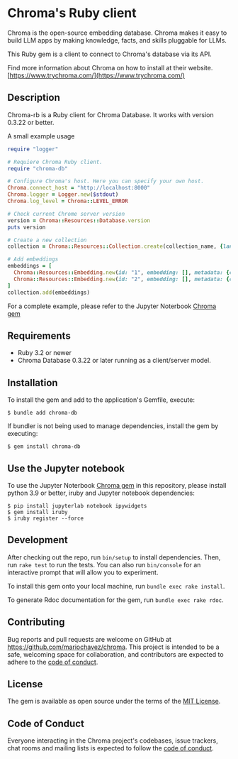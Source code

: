 # Chroma's Ruby client

Chroma is the open-source embedding database. Chroma makes it easy to build LLM apps by making knowledge, facts, and skills pluggable for LLMs.

This Ruby gem is a client to connect to Chroma's database via its API.

Find more information about Chroma on how to install at their website. [https://www.trychroma.com/](https://www.trychroma.com/)

## Description
Chroma-rb is a Ruby client for Chroma Database. It works with version
0.3.22 or better.

A small example usage

```ruby
require "logger"

# Requiere Chroma Ruby client.
require "chroma-db"

# Configure Chroma's host. Here you can specify your own host.
Chroma.connect_host = "http://localhost:8000"
Chroma.logger = Logger.new($stdout)
Chroma.log_level = Chroma::LEVEL_ERROR

# Check current Chrome server version
version = Chroma::Resources::Database.version
puts version

# Create a new collection
collection = Chroma::Resources::Collection.create(collection_name, {lang: "ruby", gem: "chroma-db"})

# Add embeddings
embeddings = [
  Chroma::Resources::Embedding.new(id: "1", embedding: [], metadata: {client: "chroma-rb"}, document: "ruby"),
  Chroma::Resources::Embedding.new(id: "2", embedding: [], metadata: {client: "chroma-rb"}, document: "rails")
]
collection.add(embeddings)
```

For a complete example, please refer to the Jupyter Noterbook [Chroma gem](https://github.com/mariochavez/chroma/blob/main/notebook/Chroma%20Gem.ipynb)

## Requirements
- Ruby 3.2 or newer
- Chroma Database 0.3.22 or later running as a client/server model.

## Installation
To install the gem and add to the application's Gemfile, execute:

    $ bundle add chroma-db

If bundler is not being used to manage dependencies, install the gem by executing:

    $ gem install chroma-db

## Use the Jupyter notebook
To use the Jupyter Noterbook [Chroma gem](https://github.com/mariochavez/chroma/blob/main/notebook/Chroma%20Gem.ipynb) in this repository, please install python 3.9 or better, iruby and Jupyter notebook dependencies:

    $ pip install jupyterlab notebook ipywidgets
    $ gem install iruby
    $ iruby register --force

## Development 
After checking out the repo, run `bin/setup` to install dependencies. Then, run `rake test` to run the tests. You can also run `bin/console` for an interactive prompt that will allow you to experiment. 

To install this gem onto your local machine, run `bundle exec rake install`.

To generate Rdoc documentation for the gem, run `bundle exec rake rdoc`.

## Contributing
Bug reports and pull requests are welcome on GitHub at https://github.com/mariochavez/chroma. This project is intended to be a safe, welcoming space for collaboration, and contributors are expected to adhere to the [code of conduct](https://github.com/mariochavez/chroma/blob/main/CODE_OF_CONDUCT.md). 

## License
The gem is available as open source under the terms of the [MIT License](https://github.com/mariochavez/chroma/blob/main/LICENSE.txt).

## Code of Conduct
Everyone interacting in the Chroma project's codebases, issue trackers, chat rooms and mailing lists is expected to follow the [code of conduct](https://github.com/mariochavez/chroma/blob/main/CODE_OF_CONDUCT.md).
